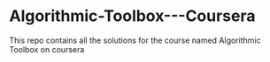 # Algorithmic-Toolbox---Coursera
This repo contains all the solutions for the course named Algorithmic Toolbox on coursera

